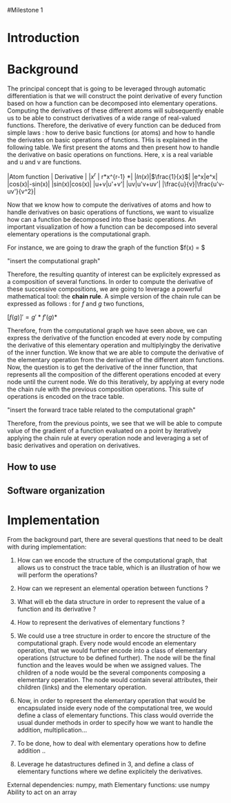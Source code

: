 

#Milestone 1

# Introduction

# Background


The principal concept that is going to be leveraged through automatic differentiation is that we will construct the point derivative of every function based on how a function can be decomposed into elementary operations. Computing the derivatives of these different atoms will subsequently enable us to be able to construct derivatives of a wide range of real-valued functions. Therefore, the derivative of every function can be deduced from simple laws : how to derive basic functions (or atoms) and how to handle the derivates on basic operations of functions. THis is explained in the following table. We first present the atoms and then present how to handle the derivative on basic operations on functions. Here, x is a real variable and u and v are functions. 

|Atom function   |   Derivative |
|$x^r$           | r*x^{r-1}    *|
|$ln(x)$|$\frac{1}{x}$|
|e^x|e^x|
|cos(x)|-sin(x)|
|sin(x)|cos(x)|
|u+v|u'+v'|
|uv|u'v+uv'|
|\frac{u}{v}|\frac{u'v-uv'}{v^2}|


Now that we know how to compute the derivatives of atoms and how to handle derivatives on basic operations of functions, we want to visualize how can a function be decomposed into thse basic operations.
An important visualization of how a function can be decomposed into several elementary operations is the computational graph. 

For instance, we are going to draw the graph of the function $f(x) = $ 

"insert the computational graph"

Therefore, the resulting quantity of interest can be explicitely expressed as a composition of several functions. In order to compute the derivative of these successive compositions, we are going to leverage a powerful mathematical tool: the **chain rule**.
A simple version of the chain rule can be expressed as follows : for $f$ and $g$ two functions, 

$[f(g)]' = g'*f'(g)$*

Therefore, from the computational graph we have seen above, we can express the derivative of the function encoded at every node by computing the derivative of this elementary operation and multiplyingby the derivative of the inner function. We know that we are able to compute the derivative of the elementary operation from the derivative of the different atom functions. 
Now, the question is to get the derivative of the inner function, that represents all the composition of the different operations encoded at every node until the current node. We do this iteratively, by applying at every node the chain rule with the previous composition operations. 
This suite of operations is encoded on the trace table. 


"insert the forward trace table related to the computational graph"




Therefore, from the previous points, we see that we will be able to compute value of the gradient of a function evaluated on a point by iteratively applying the chain rule at every operation node and leveraging a set of basic derivatives and operation on derivatives.

## How to use


## Software organization

# Implementation

From the background part, there are several questions that need to be dealt with during implementation:

1. How can we encode the structure of the computational graph, that allows us to construct the trace table, which is an illustration of how we will perform the operations?
2. How can we represent an elemental operation between functions ? 
3. What will eb the data structure in order to represent the value of a function and its derivative ? 
4. How to represent the derivatives of elementary functions ? 



1. We could use a tree structure in order to encore the structure of the computational graph. Every node would encode an elementary operation, that we would further encode into a class of elementary operations (structure to be defined further). The node will be the final function and the leaves would be when we assigned values. The children of a node would be the several components composing a elementary operation. The node would contain several attributes, their children (links) and the elementary operation.
2. Now, in order to represent the elementary operation that would be encapsulated inside every node of the computational tree, we would define a class of elementary functions. This class would override the usual dunder methods in order to specify how we want to handle the addition, multiplication...
3. To be done, how to deal with elementary operations how to define addition ..
4. Leverage he datastructures defined in 3, and define a class of elementary functions where we define explicitely the derivatives.


External dependencies: numpy, math
Elementary functions: use numpy
Ability to act on an array

 


